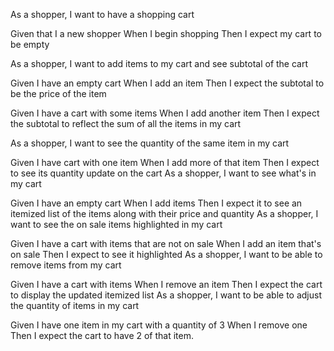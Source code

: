 As a shopper, I want to have a shopping cart

Given that I a new shopper
When I begin shopping
Then I expect my cart to be empty





As a shopper, I want to add items to my cart and 
see subtotal of the cart

Given I have an empty cart
When I add an item
Then I expect the subtotal to be the price of 
the item

Given I have a cart with some items
When I add another item
Then I expect the subtotal to reflect the sum of
all the items in my cart




As a shopper, I want to see the quantity of
the same item in my cart



Given I have cart with one item
When I add more of that item
Then I expect to see its quantity update on the cart
As a shopper, I want to see what's in my cart

Given I have an empty cart
When I add items
Then I expect it to see an itemized list of the items along with their price and quantity
As a shopper, I want to see the on sale items highlighted in my cart

Given I have a cart with items that are not on sale
When I add an item that's on sale
Then I expect to see it highlighted
As a shopper, I want to be able to remove items from my cart

Given I have a cart with items
When I remove an item
Then I expect the cart to display the updated itemized list
As a shopper, I want to be able to adjust the quantity of items in my cart

Given I have one item in my cart with a quantity of 3
When I remove one
Then I expect the cart to have 2 of that item.